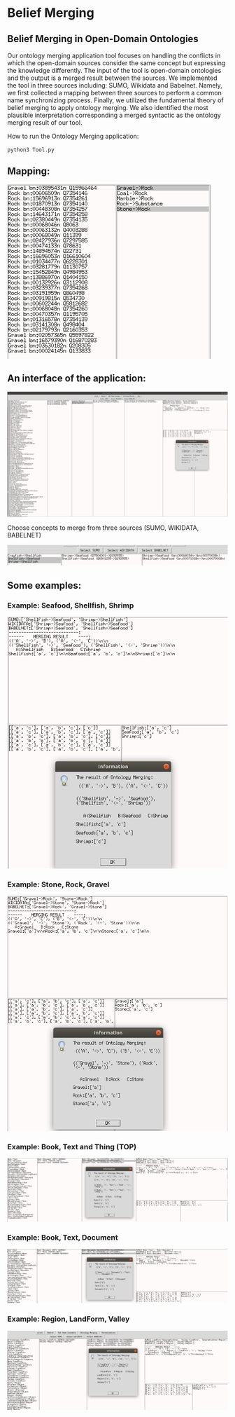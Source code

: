 # Belief Merging
## Belief Merging in Open-Domain Ontologies
Our ontology merging application tool focuses on handling the conflicts in which the open-domain sources consider the same concept but expressing the knowledge differently. The input of the tool is open-domain ontologies and the output is a merged result between the sources. We implemented the tool in three sources including: SUMO, Wikidata and Babelnet. Namely, we first collected a mapping between three sources to perform a common name synchronizing process. Finally, we utilized the fundamental theory of belief merging to apply ontology merging. We also identified the most plausible interpretation corresponding a merged syntactic as the ontology merging result of our tool.

How to run the Ontology Merging application:
```
python3 Tool.py
```

## Mapping:

![Test Image 1](Images/Mapping.png)


## An interface of the application:

<img src="https://github.com/ontologymerging/beliefmerging/blob/master/Images/Application.png" width="700"/>


Choose concepts to merge from three sources (SUMO, WIKIDATA, BABELNET)

![Test Image 5](Images/SUMO_WIKIDATA_BABELNET.png)

## Some examples:


### Example: Seafood, Shellfish, Shrimp

![Test Image 4](Images/Example_Application.png)

### Example: Stone, Rock, Gravel

![Test Image 3](Images/Example2.png)

### Example: Book, Text and Thing (TOP)

![Test Image 6](Images/Example_Book1.png)

### Example: Book, Text, Document

![Test Image 7](Images/Example_Book2.png)

### Example: Region, LandForm, Valley

![Test Image 10](Images/Example_Region.png)




